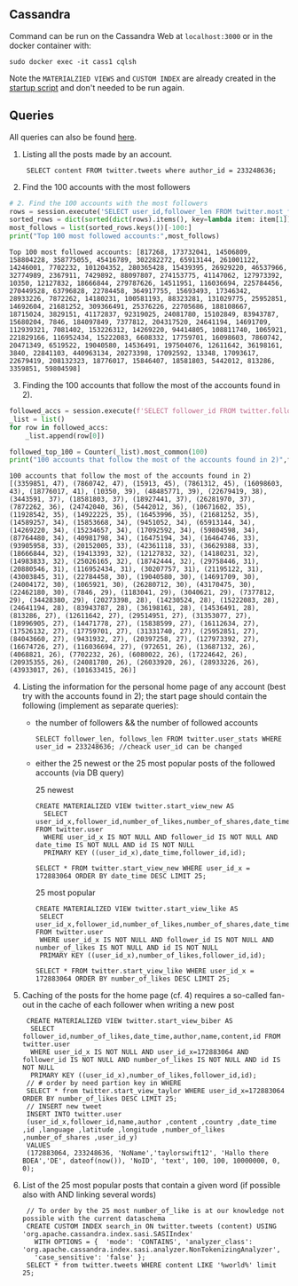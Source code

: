 ## Cassandra

Command can be run on the Cassandra Web at `localhost:3000` or in the docker container with:

    sudo docker exec -it cass1 cqlsh
            
Note the `MATERIALZIED VIEWS` and `CUSTOM INDEX` are already created in the [startup script](https://github.com/Miracle-Fruit/kikeriki/blob/main/cassandra/startup/setup/setup_db.sh) and don't needed to be run again.

## Queries

All queries can also be found [here](https://github.com/Miracle-Fruit/kikeriki/tree/main/cassandra/startup/queries).

1. Listing  all the posts made by an account.

        SELECT content FROM twitter.tweets where author_id = 233248636;

2. Find the 100 accounts with the most followers
``` python
# 2. Find the 100 accounts with the most followers
rows = session.execute('SELECT user_id,follower_len FROM twitter.most_follows;')
sorted_rows = dict(sorted(dict(rows).items(), key=lambda item: item[1]))
most_follows = list(sorted_rows.keys())[-100:]
print("Top 100 most followed accounts:",most_follows)
```

    Top 100 most followed accounts: [817268, 173732041, 14506809, 158804228, 358775055, 45416789, 302282272, 65913144, 261001122, 14246001, 7702232, 101204352, 280365428, 15439395, 26929220, 46537966, 32774989, 2367911, 7429892, 88097807, 274153775, 41147062, 127973392, 10350, 12127832, 18666844, 279787626, 14511951, 116036694, 225784456, 270449528, 63796828, 22784458, 364917755, 15693493, 17346342, 28933226, 7872262, 14180231, 100581193, 88323281, 131029775, 25952851, 14692604, 21681252, 309366491, 25376226, 22705686, 188108667, 18715024, 3829151, 41172837, 92319025, 24081780, 15102849, 83943787, 15680204, 7846, 184097849, 7377812, 204317520, 24641194, 14691709, 112939321, 7081402, 153226312, 14269220, 94414805, 108811740, 1065921, 221829166, 116952434, 15222083, 6608332, 17759701, 16098603, 7860742, 20471349, 6519522, 19040580, 14536491, 197504076, 12611642, 36198161, 3840, 22841103, 440963134, 20273398, 17092592, 13348, 17093617, 22679419, 208132323, 18776017, 15846407, 18581803, 5442012, 813286, 3359851, 59804598]
       
3. Finding the 100 accounts that follow the most of the accounts found in 2).
```python
followed_accs = session.execute(f'SELECT follower_id FROM twitter.follower_relation WHERE user_id IN {tuple(most_follows)};')
_list = list()
for row in followed_accs:
    _list.append(row[0])

followed_top_100 = Counter(_list).most_common(100)
print("100 accounts that follow the most of the accounts found in 2)",followed_top_100)
```

    100 accounts that follow the most of the accounts found in 2) [(3359851, 47), (7860742, 47), (15913, 45), (7861312, 45), (16098603, 43), (18776017, 41), (10350, 39), (48485771, 39), (22679419, 38), (3443591, 37), (18581803, 37), (18927441, 37), (26281970, 37), (7872262, 36), (24742040, 36), (5442012, 36), (10671602, 35), (11928542, 35), (14922225, 35), (16453996, 35), (21681252, 35), (14589257, 34), (15853668, 34), (9451052, 34), (65913144, 34), (14269220, 34), (15234657, 34), (17092592, 34), (59804598, 34), (87764480, 34), (40981798, 34), (16475194, 34), (16464746, 33), (93905958, 33), (20152005, 33), (42361118, 33), (36629388, 33), (18666844, 32), (19413393, 32), (12127832, 32), (14180231, 32), (14983833, 32), (25026165, 32), (18742444, 32), (29758446, 31), (20880546, 31), (116952434, 31), (30207757, 31), (21195122, 31), (43003845, 31), (22784458, 30), (19040580, 30), (14691709, 30), (24004172, 30), (1065921, 30), (26280712, 30), (43170475, 30), (22462180, 30), (7846, 29), (1183041, 29), (3040621, 29), (7377812, 29), (34428380, 29), (20273398, 28), (14230524, 28), (15222083, 28), (24641194, 28), (83943787, 28), (36198161, 28), (14536491, 28), (813286, 27), (12611642, 27), (29514951, 27), (31353077, 27), (18996905, 27), (14471778, 27), (15838599, 27), (16112634, 27), (17526132, 27), (17759701, 27), (31331740, 27), (25952851, 27), (84043660, 27), (9431932, 27), (20397258, 27), (127973392, 27), (16674726, 27), (116036694, 27), (972651, 26), (13687132, 26), (4068821, 26), (7702232, 26), (6080022, 26), (17224642, 26), (20935355, 26), (24081780, 26), (26033920, 26), (28933226, 26), (43933017, 26), (101633415, 26)]

4. Listing the information for the personal home page of any account (best try with the accounts found in 2); the start page should contain the following (implement as separate queries):
    * the number of followers && the number of followed accounts  
       
          SELECT follower_len, follows_len FROM twitter.user_stats WHERE user_id = 233248636; //cheack user_id can be changed
    
    * either the 25 newest or the 25 most popular posts of the followed accounts (via DB query)

       25 newest
    
          CREATE MATERIALIZED VIEW twitter.start_view_new AS
            SELECT user_id_x,follower_id,number_of_likes,number_of_shares,date_time,name,author,content,id FROM twitter.user
            WHERE user_id_x IS NOT NULL AND follower_id IS NOT NULL AND date_time IS NOT NULL AND id IS NOT NULL
            PRIMARY KEY ((user_id_x),date_time,follower_id,id);
          
          SELECT * FROM twitter.start_view_new WHERE user_id_x = 172883064 ORDER BY date_time DESC LIMIT 25;
        
       25 most popular
       
          CREATE MATERIALIZED VIEW twitter.start_view_like AS
           SELECT user_id_x,follower_id,number_of_likes,number_of_shares,date_time,author,name,content,id FROM twitter.user
           WHERE user_id_x IS NOT NULL AND follower_id IS NOT NULL AND number_of_likes IS NOT NULL AND id IS NOT NULL
           PRIMARY KEY ((user_id_x),number_of_likes,follower_id,id);
           
          SELECT * FROM twitter.start_view_like WHERE user_id_x = 172883064 ORDER BY number_of_likes DESC LIMIT 25; 

5. Caching of the posts for the home page (cf. 4) requires a so-called fan-out in the cache of each follower when writing a new post

        CREATE MATERIALIZED VIEW twitter.start_view_biber AS
         SELECT follower_id,number_of_likes,date_time,author,name,content,id FROM twitter.user 
         WHERE user_id_x IS NOT NULL AND user_id_x=172883064 AND follower_id IS NOT NULL AND number_of_likes IS NOT NULL AND id IS NOT NULL 
         PRIMARY KEY ((user_id_x),number_of_likes,follower_id,id);
        // # order by need partion key in WHERE
        SELECT * from twitter.start_view_taylor WHERE user_id_x=172883064 ORDER BY number_of_likes DESC LIMIT 25;
        // INSERT new tweet
        INSERT INTO twitter.user
        (user_id_x,follower_id,name,author ,content ,country ,date_time ,id ,language ,latitude ,longitude ,number_of_likes ,number_of_shares ,user_id_y)
        VALUES
        (172883064, 233248636, 'NoName','taylorswift12', 'Hallo there BDEA','DE', dateof(now()), 'NoID', 'text', 100, 100, 10000000, 0, 0);
        
6. List of the 25 most popular posts that contain a given word (if possible also with AND linking several words)

        // To order by the 25 most number_of_like is at our knowledge not possible with the current dataschema
        CREATE CUSTOM INDEX search_in ON twitter.tweets (content) USING 'org.apache.cassandra.index.sasi.SASIIndex'
          WITH OPTIONS = {  'mode': 'CONTAINS', 'analyzer_class': 'org.apache.cassandra.index.sasi.analyzer.NonTokenizingAnalyzer',
          'case_sensitive': 'false' };
        SELECT * from twitter.tweets WHERE content LIKE '%world%' limit 25;
 

